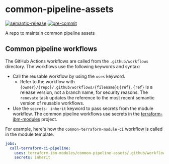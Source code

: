 # common-pipeline-assets

[![semantic-release](https://img.shields.io/badge/%20%20%F0%9F%93%A6%F0%9F%9A%80-semantic--release-e10079.svg)](https://github.com/semantic-release/semantic-release)
[![pre-commit](https://img.shields.io/badge/pre--commit-enabled-brightgreen?logo=pre-commit&logoColor=white)](https://github.com/pre-commit/pre-commit)

A repo to maintain common pipeline assets

## Common pipeline workflows

The GitHub Actions workflows are called from the `.github/workflows` directory.
The workflows use the following keywords and syntax:

- Call the reusable workflow by using the `uses` keyword.
    - Refer to the workflow with `{owner}/{repo}/.github/workflows/{filename}@{ref}`. `{ref}` is a release version, not a branch name, for security reasons. The `renovate` task updates the reference to the most recent semantic version of reusable workflows.
- Use the `secrets: inherit` keyword to pass secrets from the module workflow. The common pipeline workflows use secrets in the [terraform-ibm-modules](https://github.com/terraform-ibm-modules) project.

For example, here's how the `common-terraform-module-ci` workflow is called in the module template.

```yaml
jobs:
  call-terraform-ci-pipeline:
    uses: terraform-ibm-modules/common-pipeline-assets/.github/workflows/common-terraform-module-ci.yml@v1.14.0
    secrets: inherit
```
